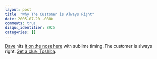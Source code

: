 ```yaml
---
layout: post
title: "Why The Customer is Always Right"
date: 2005-07-20 -0800
comments: true
disqus_identifier: 8925
categories: []
---
```

[Dave](http://scripting.com/) hits [it on the nose
here](http://archive.scripting.com/2005/07/21#whyTheCustomerIsAlwaysRight)
with sublime timing. The customer is always right. [Get a clue,
Toshiba](http://haacked.com/archive/2005/07/20/8920.aspx).

